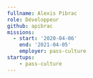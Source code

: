 ```yaml
---
fullname: Alexis Pibrac
role: Développeur
github: apibrac
missions:
  - start: '2020-04-06'
    end: '2021-04-05'
    employer: pass-culture
startups:
    - pass-culture
---
```

